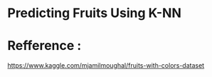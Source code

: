 # Predicting Fruits Using K-NN


# Refference : 
https://www.kaggle.com/mjamilmoughal/fruits-with-colors-dataset